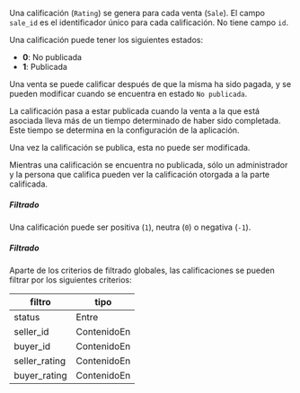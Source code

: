 Una calificación (`Rating`) se genera para cada venta (`Sale`). El campo `sale_id` es el identificador
único para cada calificación. No tiene campo `id`.

Una calificación puede tener los siguientes estados:

- **0**: No publicada
- **1**: Publicada

Una venta se puede calificar después de que la misma ha sido pagada, y se pueden modificar cuando se encuentra
en estado `No publicada`.

La calificación pasa a estar publicada cuando la venta a la que está asociada lleva más de un tiempo determinado
de haber sido completada. Este tiempo se determina en la configuración de la aplicación.

Una vez la calificación se publica, esta no puede ser modificada.

Mientras una calificación se encuentra no publicada, sólo un administrador y la persona que califica pueden ver
la calificación otorgada a la parte calificada.

##### Filtrado

Una calificación puede ser positiva (`1`), neutra (`0`) o negativa (`-1`).

##### Filtrado

Aparte de los criterios de filtrado globales, las calificaciones se pueden filtrar por los siguientes criterios:

|filtro|tipo|
|------|----|
|status|Entre|
|seller_id|ContenidoEn|
|buyer_id|ContenidoEn|
|seller_rating|ContenidoEn|
|buyer_rating|ContenidoEn|
